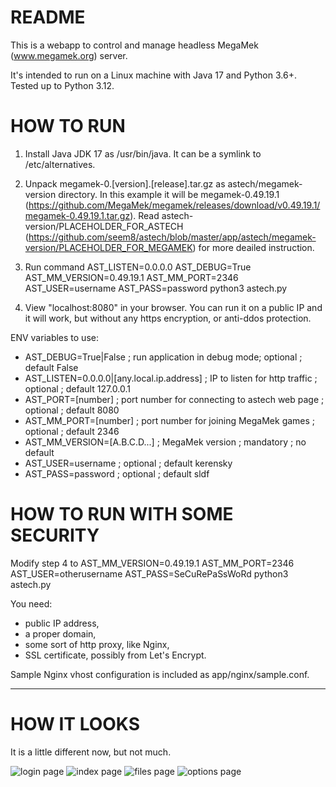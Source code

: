 # README #

This is a webapp to control and manage headless MegaMek (www.megamek.org) server.

It's intended to run on a Linux machine with Java 17 and Python 3.6+. Tested up to Python 3.12.

# HOW TO RUN #

1. Install Java JDK 17 as /usr/bin/java. It can be a symlink to /etc/alternatives.

2. Unpack megamek-0.[version].[release].tar.gz as astech/megamek-version directory. In this example it will be megamek-0.49.19.1 (https://github.com/MegaMek/megamek/releases/download/v0.49.19.1/megamek-0.49.19.1.tar.gz). Read astech-version/PLACEHOLDER_FOR_ASTECH (https://github.com/seem8/astech/blob/master/app/astech/megamek-version/PLACEHOLDER_FOR_MEGAMEK) for more deailed instruction.

4. Run command AST_LISTEN=0.0.0.0 AST_DEBUG=True AST_MM_VERSION=0.49.19.1 AST_MM_PORT=2346 AST_USER=username AST_PASS=password python3 astech.py

5. View "localhost:8080" in your browser. You can run it on a public IP and it will work, but without any https encryption, or anti-ddos protection.

ENV variables to use:
- AST_DEBUG=True|False ; run application in debug mode; optional ; default False
- AST_LISTEN=0.0.0.0|[any.local.ip.address] ; IP to listen for http traffic ; optional ; default 127.0.0.1
- AST_PORT=[number] ; port number for connecting to astech web page ; optional ; default 8080
- AST_MM_PORT=[number] ; port number for joining MegaMek games ; optional ; default 2346
- AST_MM_VERSION=[A.B.C.D...] ; MegaMek version ; mandatory ; no default
- AST_USER=username ; optional ; default kerensky
- AST_PASS=password ; optional ; default sldf

# HOW TO RUN WITH SOME SECURITY #

Modify step 4 to AST_MM_VERSION=0.49.19.1 AST_MM_PORT=2346 AST_USER=otherusername AST_PASS=SeCuRePaSsWoRd python3 astech.py

You need:
- public IP address,
- a proper domain,
- some sort of http proxy, like Nginx,
- SSL certificate, possibly from Let's Encrypt.

Sample Nginx vhost configuration is included as app/nginx/sample.conf.

------------------------------------

# HOW IT LOOKS #
It is a little different now, but not much.

![login page](https://github.com/seem8/astech/blob/master/app/screenshots/astech_login.png "login page")
![index page](https://github.com/seem8/astech/blob/master/app/screenshots/astech_index.png "index page")
![files page](https://github.com/seem8/astech/blob/master/app/screenshots/astech_files_2.png "files page")
![options page](https://github.com/seem8/astech/blob/master/app/screenshots/astech_options.png "options page")

